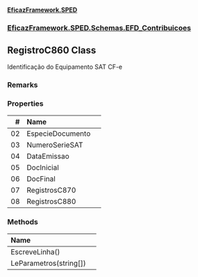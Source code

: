 #### [EficazFramework.SPED](EficazFrameworkSPED.md 'EficazFramework SPED')
### [EficazFramework.SPED.Schemas.EFD_Contribuicoes](EficazFramework.SPED.Schemas.EFD_Contribuicoes.md 'EficazFramework.SPED.Schemas.EFD_Contribuicoes')

## RegistroC860 Class

Identificação do Equipamento SAT CF-e

### Remarks
### Properties

| # | Name | |
| ---: | :--- | :--- |
| 02 | EspecieDocumento |  |
| 03 | NumeroSerieSAT |  |
| 04 | DataEmissao |  |
| 05 | DocInicial |  |
| 06 | DocFinal |  |
| 07 | RegistrosC870 |  |
| 08 | RegistrosC880 |  |
### Methods

| Name | |
| :--- | :--- |
| EscreveLinha() |  |
| LeParametros(string[]) |  |
